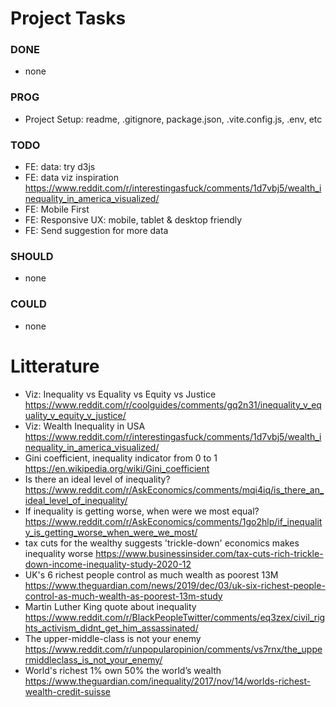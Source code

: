 # Project Tasks

### DONE

- none

### PROG

- Project Setup: readme, .gitignore, package.json, .vite.config.js, .env, etc

### TODO

- FE: data: try d3js
- FE: data viz inspiration https://www.reddit.com/r/interestingasfuck/comments/1d7vbj5/wealth_inequality_in_america_visualized/
- FE: Mobile First
- FE: Responsive UX: mobile, tablet & desktop friendly
- FE: Send suggestion for more data

### SHOULD

- none

### COULD

- none

# Litterature

- Viz: Inequality vs Equality vs Equity vs Justice https://www.reddit.com/r/coolguides/comments/gq2n31/inequality_v_equality_v_equity_v_justice/
- Viz: Wealth Inequality in USA https://www.reddit.com/r/interestingasfuck/comments/1d7vbj5/wealth_inequality_in_america_visualized/
- Gini coefficient, inequality indicator from 0 to 1 https://en.wikipedia.org/wiki/Gini_coefficient
- Is there an ideal level of inequality? https://www.reddit.com/r/AskEconomics/comments/mqi4iq/is_there_an_ideal_level_of_inequality/
- If inequality is getting worse, when were we most equal? https://www.reddit.com/r/AskEconomics/comments/1go2hlp/if_inequality_is_getting_worse_when_were_we_most/
- tax cuts for the wealthy suggests 'trickle-down' economics makes inequality worse https://www.businessinsider.com/tax-cuts-rich-trickle-down-income-inequality-study-2020-12
- UK's 6 richest people control as much wealth as poorest 13M https://www.theguardian.com/news/2019/dec/03/uk-six-richest-people-control-as-much-wealth-as-poorest-13m-study
- Martin Luther King quote about inequality https://www.reddit.com/r/BlackPeopleTwitter/comments/eq3zex/civil_rights_activism_didnt_get_him_assassinated/
- The upper-middle-class is not your enemy https://www.reddit.com/r/unpopularopinion/comments/vs7rnx/the_uppermiddleclass_is_not_your_enemy/
- World's richest 1% own 50% the world’s wealth https://www.theguardian.com/inequality/2017/nov/14/worlds-richest-wealth-credit-suisse

